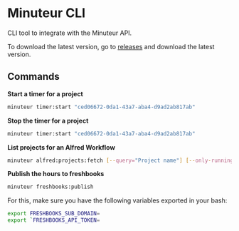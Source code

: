 # Minuteur CLI

CLI tool to integrate with the Minuteur API.

To download the latest version, go to [releases](https://github.com/minuteur/cli/releases/latest) and download the latest version.

## Commands

**Start a timer for a project**

```bash
minuteur timer:start "ced06672-0da1-43a7-aba4-d9ad2ab817ab"
```

**Stop the timer for a project**

```bash
minuteur timer:start "ced06672-0da1-43a7-aba4-d9ad2ab817ab"
```

**List projects for an Alfred Workflow**

```bash
minuteur alfred:projects:fetch [--query="Project name"] [--only-running]
```

**Publish the hours to freshbooks**

```bash
minuteur freshbooks:publish
```

For this, make sure you have the following variables exported in your bash:

```bash
export FRESHBOOKS_SUB_DOMAIN=
export `FRESHBOOKS_API_TOKEN=
```
